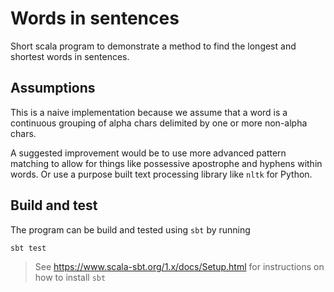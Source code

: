 Words in sentences
==================

Short scala program to demonstrate a method to find the longest and shortest words in sentences.

Assumptions
-----------

This is a naive implementation because we assume that a word is a continuous grouping of alpha chars 
delimited by one or more non-alpha chars.

A suggested improvement would be to use more advanced pattern matching to allow for things like 
possessive apostrophe and hyphens within words. Or use a purpose built text processing library like
`nltk` for Python.

Build and test
--------------

The program can be build and tested using `sbt` by running

    sbt test
    
> See https://www.scala-sbt.org/1.x/docs/Setup.html for instructions on how to install `sbt`